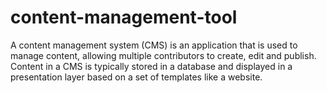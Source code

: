 # content-management-tool
A content management system (CMS) is an application that is used to manage content, allowing multiple contributors to create, edit and publish. Content in a CMS is typically stored in a database and displayed in a presentation layer based on a set of templates like a website.
